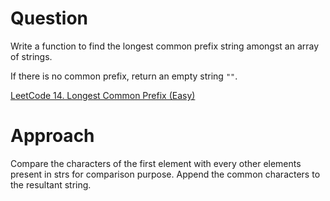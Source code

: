 # Question
Write a function to find the longest common prefix string amongst an array of strings.

If there is no common prefix, return an empty string `""`.

[LeetCode 14. Longest Common Prefix (Easy)](https://leetcode.com/problems/longest-common-prefix/description/)

# Approach
Compare the characters of the first element with every other elements present in strs for comparison purpose. Append the common characters to the resultant string.

